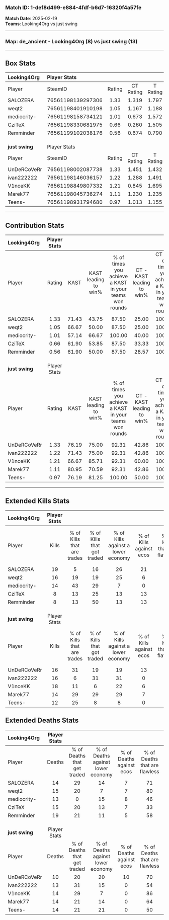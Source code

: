 ### Match ID: 1-def8d499-e884-4fdf-b6d7-16320f4a57fe  
**Match Date**: 2025-02-19  
**Teams**: Looking4Org vs just swing  

---  

### **Map**: de_ancient - Looking4Org (8) vs just swing (13)  
---  

## Box Stats  

| **Looking4Org** | Player Stats      |        |           |          |       |      |       |         |        |      |     |
| :- | :- | :-: | :-: | :-: | :-: | :-: | :-: | :-: | :-: | :-: | :-: |
| Player          | SteamID           | Rating | CT Rating | T Rating | KAST  | ADR  | Kills | Assists | Deaths | K/D  | HS% |
| SALOZERA        | 76561198139297306 |  1.33  |   1.319   |  1.797   | 71.43 | 90.7 |  19   |    6    |   14   | 1.36 | 47  |
| weqt2           | 76561198401910198 |  1.05  |   1.167   |  1.188   | 66.67 | 69.7 |  16   |    1    |   15   | 1.07 | 37  |
| mediocrity-     | 76561198158734121 |  1.01  |   0.673   |  1.572   | 57.14 | 79.1 |  14   |    7    |   13   | 1.08 | 64  |
| CziTeX          | 76561198330681975 |  0.66  |   0.260   |  1.505   | 61.90 | 56.4 |   8   |    4    |   15   | 0.53 | 50  |
| Remminder       | 76561199102038176 |  0.56  |   0.674   |  0.790   | 61.90 | 53.8 |   8   |    5    |   19   | 0.42 | 50  |
|                 |                   |        |           |          |       |      |       |         |        |      |     |
|                 |                   |        |           |          |       |      |       |         |        |      |     |
|                 |                   |        |           |          |       |      |       |         |        |      |     |
| **just swing**  | Player Stats      |        |           |          |       |      |       |         |        |      |     |
| Player          | SteamID           | Rating | CT Rating | T Rating | KAST  | ADR  | Kills | Assists | Deaths | K/D  | HS% |
| UnDeRCoVeRr     | 76561198002087738 |  1.33  |   1.451   |  1.432   | 76.19 | 88.3 |  16   |    6    |   10   | 1.60 | 81  |
| ivan222222      | 76561198146036157 |  1.22  |   1.288   |  1.491   | 71.43 | 85.8 |  16   |    8    |   13   | 1.23 | 50  |
| V1nceKK         | 76561198849807332 |  1.21  |   0.845   |  1.695   | 66.67 | 81.9 |  18   |    3    |   14   | 1.29 | 27  |
| Marek77         | 76561198045736274 |  1.11  |   1.230   |  1.235   | 80.95 | 68.1 |  14   |    4    |   14   | 1.00 | 50  |
| Teens-          | 76561198931794680 |  0.97  |   1.013   |  1.155   | 76.19 | 58.8 |  12   |    5    |   14   | 0.86 | 50  |
---  

## Contribution Stats  

| **Looking4Org** | Player Stats |       |                      |                                                        |                           |                                                             |                          |                                                            |
| :- | :-: | :-: | :-: | :-: | :-: | :-: | :-: | :-: |
| Player          |    Rating    | KAST  | KAST leading to win% | % of times you achieve a KAST in your teams won rounds | CT - KAST leading to win% | CT - % of times you achieve a KAST in your teams won rounds | T - KAST leading to win% | T - % of times you achieve a KAST in your teams won rounds |
| SALOZERA        |     1.33     | 71.43 |        43.75         |                         87.50                          |           25.00           |                           100.00                            |          62.50           |                           83.33                            |
| weqt2           |     1.05     | 66.67 |        50.00         |                         87.50                          |           25.00           |                           100.00                            |          83.33           |                           83.33                            |
| mediocrity-     |     1.01     | 57.14 |        66.67         |                         100.00                         |           40.00           |                           100.00                            |          85.71           |                           100.00                           |
| CziTeX          |     0.66     | 61.90 |        53.85         |                         87.50                          |           33.33           |                           100.00                            |          71.43           |                           83.33                            |
| Remminder       |     0.56     | 61.90 |        50.00         |                         87.50                          |           28.57           |                           100.00                            |          71.43           |                           83.33                            |
|                 |              |       |                      |                                                        |                           |                                                             |                          |                                                            |
|                 |              |       |                      |                                                        |                           |                                                             |                          |                                                            |
|                 |              |       |                      |                                                        |                           |                                                             |                          |                                                            |
| **just swing**  | Player Stats |       |                      |                                                        |                           |                                                             |                          |                                                            |
| Player          |    Rating    | KAST  | KAST leading to win% | % of times you achieve a KAST in your teams won rounds | CT - KAST leading to win% | CT - % of times you achieve a KAST in your teams won rounds | T - KAST leading to win% | T - % of times you achieve a KAST in your teams won rounds |
| UnDeRCoVeRr     |     1.33     | 76.19 |        75.00         |                         92.31                          |           42.86           |                           100.00                            |          100.00          |                           90.00                            |
| ivan222222      |     1.22     | 71.43 |        75.00         |                         92.31                          |           42.86           |                           100.00                            |          100.00          |                           90.00                            |
| V1nceKK         |     1.21     | 66.67 |        85.71         |                         92.31                          |           60.00           |                           100.00                            |          100.00          |                           90.00                            |
| Marek77         |     1.11     | 80.95 |        70.59         |                         92.31                          |           42.86           |                           100.00                            |          90.00           |                           90.00                            |
| Teens-          |     0.97     | 76.19 |        81.25         |                         100.00                         |           50.00           |                           100.00                            |          100.00          |                           100.00                           |
---  

## Extended Kills Stats  

| **Looking4Org** | Player Stats |                            |                            |                                    |                         |                              |                                 |                                       |                    |           |
| :- | :-: | :-: | :-: | :-: | :-: | :-: | :-: | :-: | :-: | :-: |
| Player          |    Kills     | % of Kills that are trades | % of Kills that got traded | % of Kills against a lower economy | % of Kills against ecos | % of Kills that are flawless | % of Kills that are close duels | % of Kills that are assisted by flash | Pistol Round Kills | AWP Kills |
| SALOZERA        |      19      |             5              |             16             |                 26                 |           21            |              42              |               11                |                   0                   |         2          |     0     |
| weqt2           |      16      |             19             |             19             |                 25                 |            6            |              81              |                6                |                   0                   |         2          |    10     |
| mediocrity-     |      14      |             43             |             29             |                 7                  |            0            |              71              |               14                |                   0                   |         2          |     0     |
| CziTeX          |      8       |             13             |             25             |                 13                 |           13            |              88              |               25                |                   0                   |         1          |     0     |
| Remminder       |      8       |             13             |             50             |                 13                 |           13            |              50              |               13                |                  13                   |         3          |     0     |
|                 |              |                            |                            |                                    |                         |                              |                                 |                                       |                    |           |
|                 |              |                            |                            |                                    |                         |                              |                                 |                                       |                    |           |
|                 |              |                            |                            |                                    |                         |                              |                                 |                                       |                    |           |
| **just swing**  | Player Stats |                            |                            |                                    |                         |                              |                                 |                                       |                    |           |
| Player          |    Kills     | % of Kills that are trades | % of Kills that got traded | % of Kills against a lower economy | % of Kills against ecos | % of Kills that are flawless | % of Kills that are close duels | % of Kills that are assisted by flash | Pistol Round Kills | AWP Kills |
| UnDeRCoVeRr     |      16      |             31             |             19             |                 19                 |           13            |              44              |               13                |                   6                   |         1          |     0     |
| ivan222222      |      16      |             6              |             31             |                 31                 |            0            |              44              |               25                |                  13                   |         2          |     0     |
| V1nceKK         |      18      |             11             |             6              |                 22                 |            6            |              67              |                6                |                   0                   |         3          |    10     |
| Marek77         |      14      |             29             |             29             |                 29                 |            7            |              50              |               14                |                   0                   |         0          |     0     |
| Teens-          |      12      |             25             |             8              |                 8                  |            0            |              92              |               17                |                   0                   |         1          |     0     |
## Extended Deaths Stats  

| **Looking4Org** | Player Stats |                             |                                   |                          |                               |                            |                           |               |
| :- | :-: | :-: | :-: | :-: | :-: | :-: | :-: | :-: |
| Player          |    Deaths    | % of Deaths that get traded | % of Deaths against lower economy | % of Deaths against ecos | % of Deaths that are flawless | % of Deaths that are close | % of Deaths while blinded | Deaths to AWP |
| SALOZERA        |      14      |             29              |                14                 |            7             |              71               |             14             |             7             |       1       |
| weqt2           |      15      |             20              |                 7                 |            7             |              80               |             20             |             7             |       0       |
| mediocrity-     |      13      |              0              |                15                 |            8             |              46               |             8              |             0             |       4       |
| CziTeX          |      15      |             20              |                13                 |            7             |              33               |             27             |             7             |       1       |
| Remminder       |      19      |             21              |                11                 |            5             |              58               |             11             |             0             |       4       |
|                 |              |                             |                                   |                          |                               |                            |                           |               |
|                 |              |                             |                                   |                          |                               |                            |                           |               |
|                 |              |                             |                                   |                          |                               |                            |                           |               |
| **just swing**  | Player Stats |                             |                                   |                          |                               |                            |                           |               |
| Player          |    Deaths    | % of Deaths that get traded | % of Deaths against lower economy | % of Deaths against ecos | % of Deaths that are flawless | % of Deaths that are close | % of Deaths while blinded | Deaths to AWP |
| UnDeRCoVeRr     |      10      |             20              |                20                 |            10            |              70               |             20             |             0             |       1       |
| ivan222222      |      13      |             31              |                15                 |            0             |              54               |             8              |             0             |       5       |
| V1nceKK         |      14      |             29              |                 7                 |            0             |              86               |             0              |             7             |       2       |
| Marek77         |      14      |             21              |                14                 |            0             |              64               |             14             |             0             |       1       |
| Teens-          |      14      |             21              |                21                 |            0             |              50               |             14             |             0             |       1       |

